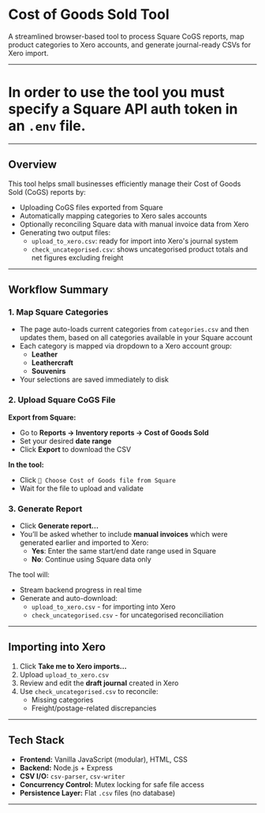 # Cost of Goods Sold Tool

A streamlined browser-based tool to process Square CoGS reports, map product categories to Xero accounts, and generate journal-ready CSVs for Xero import.

---
# In order to use the tool you must specify a Square API auth token in an `.env` file.
---
## Overview

This tool helps small businesses efficiently manage their Cost of Goods Sold (CoGS) reports by:

- Uploading CoGS files exported from Square
- Automatically mapping categories to Xero sales accounts
- Optionally reconciling Square data with manual invoice data from Xero
- Generating two output files:
  - `upload_to_xero.csv`: ready for import into Xero's journal system
  - `check_uncategorised.csv`: shows uncategorised product totals and net figures excluding freight

---

## Workflow Summary

### 1. Map Square Categories

- The page auto-loads current categories from `categories.csv` and then updates them, based on all categories available in your Square account
- Each category is mapped via dropdown to a Xero account group:
  - **Leather**
  - **Leathercraft**
  - **Souvenirs**
- Your selections are saved immediately to disk

### 2. Upload Square CoGS File

**Export from Square:**

- Go to **Reports → Inventory reports → Cost of Goods Sold**
- Set your desired **date range**
- Click **Export** to download the CSV

**In the tool:**

- Click `📁 Choose Cost of Goods file from Square`
- Wait for the file to upload and validate

### 3. Generate Report

- Click **Generate report...**
- You’ll be asked whether to include **manual invoices** which were generated earlier and imported to Xero:
  - **Yes**: Enter the same start/end date range used in Square
  - **No**: Continue using Square data only

The tool will:

- Stream backend progress in real time
- Generate and auto-download:
  - `upload_to_xero.csv` - for importing into Xero
  - `check_uncategorised.csv` - for uncategorised reconciliation

---

## Importing into Xero

1. Click **Take me to Xero imports...**
2. Upload `upload_to_xero.csv`
3. Review and edit the **draft journal** created in Xero
4. Use `check_uncategorised.csv` to reconcile:
   - Missing categories
   - Freight/postage-related discrepancies

---

## Tech Stack

- **Frontend:** Vanilla JavaScript (modular), HTML, CSS
- **Backend:** Node.js + Express
- **CSV I/O:** `csv-parser`, `csv-writer`
- **Concurrency Control:** Mutex locking for safe file access
- **Persistence Layer:** Flat `.csv` files (no database)

---

